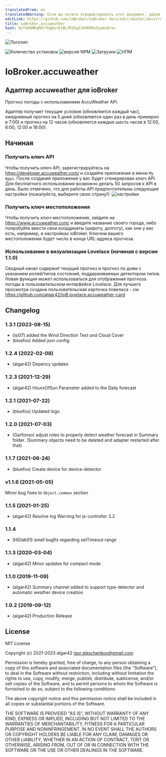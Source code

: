 ```yaml
---
translatedFrom: en
translatedWarning: Если вы хотите отредактировать этот документ, удалите поле «translationFrom», в противном случае этот документ будет снова автоматически переведен
editLink: https://github.com/ioBroker/ioBroker.docs/edit/master/docs/ru/adapterref/iobroker.accuweather/README.md
title: ioBroker.accuweather
hash: QzYvKAMKqRDtfUgDy+EtBL7KSGq2JddR4RsDjwmsDro=
---
```

![Логотип](../../../en/adapterref/iobroker.accuweather/admin/accuweather.png)

![Количество установок](http://iobroker.live/badges/accuweather-stable.svg)
![версия NPM](http://img.shields.io/npm/v/iobroker.accuweather.svg)
![Загрузки](https://img.shields.io/npm/dm/iobroker.accuweather.svg)
![НПМ](https://nodei.co/npm/iobroker.accuweather.png?downloads=true)

# IoBroker.accuweather
## Адаптер accuweather для ioBroker
Прогноз погоды с использованием AccuWeather API.

Адаптер получает текущие условия (обновляется каждый час), ежедневный прогноз на 5 дней (обновляется один раз в день примерно в 7:00) и прогноз на 12 часов (обновляется каждые шесть часов в 12:00, 6:00, 12:00 и 18:00).

## Начиная
### Получить ключ API
Чтобы получить ключ API, зарегистрируйтесь на https://developer.accuweather.com/ и создайте приложение в меню `My Apps`.
После создания приложения у вас будет сгенерирован ключ API.
Для бесплатного использования возможно делать 50 запросов к API в день.
Было отмечено, что для работы API предпочтительны следующие настройки (пожалуйста, выберите свою страну!): ![настройки](../../../en/adapterref/iobroker.accuweather/admin/image.png)

### Получить ключ местоположения
Чтобы получить ключ местоположения, зайдите на https://www.accuweather.com/ и введите название своего города, либо попробуйте ввести свои координаты (широту, долготу), как они у вас есть, например, в настройках ioBroker.
Ключом вашего местоположения будет число в конце URL-адреса прогноза.

### Использование в визуализации Lovelace (начиная с версии 1.1.0)
Сводный канал содержит текущий прогноз и прогноз по дням с указанием ролей/типов состояний, поддерживаемых детектором типов.
Новая функция может использоваться для отображения прогноза погоды в пользовательском интерфейсе Lovelace.
Для лучшего просмотра создана пользовательская карточка ловеласа - см. https://github.com/algar42/IoB.lovelace.accuweather-card

<!-- Заполнитель для следующей версии (в начале строки):

### **В РАБОТЕ** -->

## Changelog
### 1.3.1 (2023-08-15)
* (isi07) added the Wind Direction Text und Cloud Cover
* (bluefox) Added json config

### 1.2.4 (2022-02-08)
* (algar42) Depency updates

### 1.2.3 (2021-12-29)
* (algar42) HoursOfSun Parameter added to the Daily forecast

### 1.2.1 (2021-07-22)
* (bluefox) Updated logo

### 1.2.0 (2021-07-03)
* (Garfonso) adjust roles to properly detect weather forecast in Summary folder. (Summary objects need to be deleted and adapter restarted after that)

### 1.1.7 (2021-06-24)
* (bluefox) Create device for device-detector

### v1.1.6 (2021-05-05)
Minor bug fixes to `Object.common` section

### 1.1.5 (2021-01-25)
* (algar42) Resolve log Warning for js-controller 3.2

### 1.1.4
* (HGlab01) small bugfix regarding setTimeout range

### 1.1.3 (2020-03-04)
* (algar42) Minor updates for compact mode

### 1.1.0 (2019-11-09)
* (algar42) Summary channel added to support type-detector and automatic weather device creation

### 1.0.2 (2019-09-12)
* (algar42) Production Release

## License
MIT License

Copyright (c) 2021-2023 algar42 <igor.aleschenkov@gmail.com>

Permission is hereby granted, free of charge, to any person obtaining a copy
of this software and associated documentation files (the "Software"), to deal
in the Software without restriction, including without limitation the rights
to use, copy, modify, merge, publish, distribute, sublicense, and/or sell
copies of the Software, and to permit persons to whom the Software is
furnished to do so, subject to the following conditions:

The above copyright notice and this permission notice shall be included in all
copies or substantial portions of the Software.

THE SOFTWARE IS PROVIDED "AS IS", WITHOUT WARRANTY OF ANY KIND, EXPRESS OR
IMPLIED, INCLUDING BUT NOT LIMITED TO THE WARRANTIES OF MERCHANTABILITY,
FITNESS FOR A PARTICULAR PURPOSE AND NONINFRINGEMENT. IN NO EVENT SHALL THE
AUTHORS OR COPYRIGHT HOLDERS BE LIABLE FOR ANY CLAIM, DAMAGES OR OTHER
LIABILITY, WHETHER IN AN ACTION OF CONTRACT, TORT OR OTHERWISE, ARISING FROM,
OUT OF OR IN CONNECTION WITH THE SOFTWARE OR THE USE OR OTHER DEALINGS IN THE
SOFTWARE.